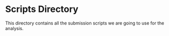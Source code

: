 # Scripts Directory 

This directory contains all the submission scripts we are going to use for the analysis.
